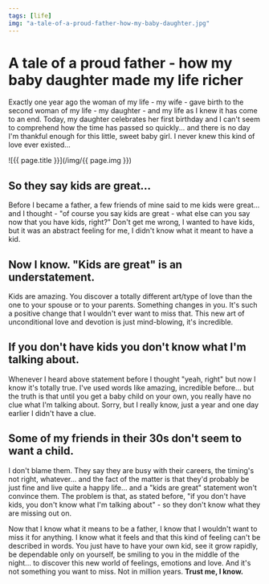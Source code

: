 ```yaml
---
tags: [life]
img: "a-tale-of-a-proud-father-how-my-baby-daughter.jpg"
---
```


# A tale of a proud father - how my baby daughter made my life richer


Exactly one year ago the woman of my life - my wife - gave birth to the second woman of my life - my daughter - and my life as I knew it has come to an end. Today, my daughter celebrates her first birthday and I can't seem to comprehend how the time has passed so quickly... and there is no day I'm thankful enough for this little, sweet baby girl. I never knew this kind of love ever existed...

<!--More-->

![{{ page.title }}](/img/{{ page.img }})

## So they say kids are great...

Before I became a father, a few friends of mine said to me kids were great... and I thought - "of course you say kids are great - what else can you say now that you have kids, right?" Don't get me wrong, I wanted to have kids, but it was an abstract feeling for me, I didn't know what it meant to have a kid.

## Now I know. "Kids are great" is an understatement.

Kids are amazing. You discover a totally different art/type of love than the one to your spouse or to your parents. Something changes in you. It's such a positive change that I wouldn't ever want to miss that. This new art of unconditional love and devotion is just mind-blowing, it's incredible.

## If you don't have kids you don't know what I'm talking about.

Whenever I heard above statement before I thought "yeah, right" but now I know it's totally true. I've used words like amazing, incredible before... but the truth is that until you get a baby child on your own, you really have no clue what I'm talking about. Sorry, but I really know, just a year and one day earlier I didn't have a clue.

## Some of my friends in their 30s don't seem to want a child.

I don't blame them. They say they are busy with their careers, the timing's not right, whatever... and the fact of the matter is that they'd probably be just fine and live quite a happy life... and a "kids are great" statement won't convince them. The problem is that, as stated before, "if you don't have kids, you don't know what I'm talking about" - so they don't know what they are missing out on.

Now that I know what it means to be a father, I know that I wouldn't want to miss it for anything. I know what it feels and that this kind of feeling can't be described in words. You just have to have your own kid, see it grow rapidly, be dependable only on yourself, be smiling to you in the middle of the night... to discover this new world of feelings, emotions and love. And it's not something you want to miss. Not in million years. **Trust me, I know.**


[n]: https://michael.gratis/nozbe